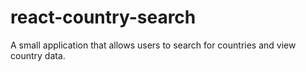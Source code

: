 # react-country-search
A small application that allows users to search for countries and view country data.
